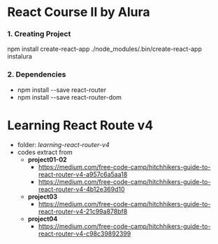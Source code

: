 # React Course II by Alura

### 1. Creating Project
npm install create-react-app
./node_modules/.bin/create-react-app instalura

### 2. Dependencies
- npm install --save react-router
- npm install --save react-router-dom


# Learning React Route v4
- folder: *learning-react-router-v4*
- codes extract from
    - **project01-02**
        - https://medium.com/free-code-camp/hitchhikers-guide-to-react-router-v4-a957c6a5aa18
        - https://medium.com/free-code-camp/hitchhikers-guide-to-react-router-v4-4b12e369d10
    - **project03**
        - https://medium.com/free-code-camp/hitchhikers-guide-to-react-router-v4-21c99a878bf8
    - **project04**
        - https://medium.com/free-code-camp/hitchhikers-guide-to-react-router-v4-c98c39892399

